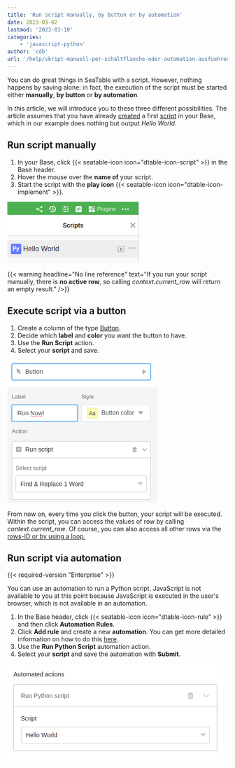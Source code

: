 ```yaml
---
title: 'Run script manually, by button or by automation'
date: 2023-03-02
lastmod: '2023-03-10'
categories:
    - 'javascript-python'
author: 'cdb'
url: '/help/skript-manuell-per-schaltflaeche-oder-automation-ausfuehren'
---
```


You can do great things in SeaTable with a script. However, nothing happens by saving alone: in fact, the execution of the script must be started either **manually**, **by button** or **by automation**.

In this article, we will introduce you to these three different possibilities. The article assumes that you have already [created](https://seatable.io/en/docs/javascript-python/anlegen-und-loeschen-eines-skriptes/) a first [script](https://seatable.io/en/docs/javascript-python/anlegen-und-loeschen-eines-skriptes/) in your Base, which in our example does nothing but output _Hello World_.

## Run script manually

1. In your Base, click {{< seatable-icon icon="dtable-icon-script" >}} in the Base header.
2. Hover the mouse over the **name of** your script.
3. Start the script with the **play icon** {{< seatable-icon icon="dtable-icon-implement" >}}.

![To start a script manually](images/skript-manuell-starten.png)

{{< warning  headline="No line reference"  text="If you run your script manually, there is **no active row**, so calling _context.current\_row_ will return an empty result." />}}

## Execute script via a button

1. Create a column of the type [Button](https://seatable.io/en/docs/andere-spalten/die-schaltflaeche/).
2. Decide which **label** and **color** you want the button to have.
3. Use the **Run Script** action.
4. Select your **script** and save.

![Execute script via button](images/run-script-via-button.png)

From now on, every time you click the button, your script will be executed. Within the script, you can access the values of row by calling _context.current_row_. Of course, you can also access all other rows via the [rows-ID or by using a loop.](https://seatable.io/en/docs/haeufig-gestellte-fragen/was-ist-die-zeilen-id/)

## Run script via automation

{{< required-version "Enterprise" >}}

You can use an automation to run a Python script. JavaScript is not available to you at this point because JavaScript is executed in the user's browser, which is not available in an automation.

1. In the Base header, click {{< seatable-icon icon="dtable-icon-rule" >}} and then click **Automation Rules**.
2. Click **Add rule** and create a new **automation**. You can get more detailed information on how to do this [here](https://seatable.io/en/docs/automationen/anlegen-einer-automation/).
3. Use the **Run Python Script** automation action.
4. Select your **script** and save the automation with **Submit**.

![Start script via automation](images/skript-per-automation.png)

